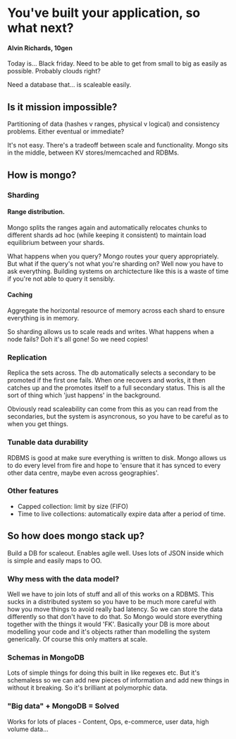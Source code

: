 # You've built your application, so what next?

#### Alvin Richards, 10gen

Today is... Black friday. Need to be able to get from small to big as easily as possible. Probably clouds right?

Need a database that... is scaleable easily.

## Is it mission impossible?

Partitioning of data (hashes v ranges, physical v logical) and consistency problems. Either eventual or immediate?

It's not easy. There's a tradeoff between scale and functionality. Mongo sits in the middle, between KV stores/memcached and RDBMs.

## How is mongo?

### Sharding

#### Range distribution.

Mongo splits the ranges again and automatically relocates chunks to different shards ad hoc (while keeping it consistent) to maintain load equilibrium between your shards.

What happens when you query? Mongo routes your query appropriately. But what if the query's not what you're sharding on? Well now you have to ask everything. Building systems on archictecture like this is a waste of time if you're not able to query it sensibly.

#### Caching

Aggregate the horizontal resource of memory across each shard to ensure everything is in memory.

So sharding allows us to scale reads and writes. What happens when a node fails? Doh it's all gone! So we need copies!

### Replication

Replica the sets across. The db automatically selects a secondary to be promoted if the first one fails. When one recovers and works, it then catches up and the promotes itself to a full secondary status. This is all the sort of thing which 'just happens' in the background.

Obviously read scaleability can come from this as you can read from the secondaries, but the system is asyncronous, so you have to be careful as to when you get things.

### Tunable data durability

RDBMS is good at make sure everything is written to disk. Mongo allows us to do every level from fire and hope to 'ensure that it has synced to every other data centre, maybe even across geographies'.

### Other features

- Capped collection: limit by size (FIFO)
- Time to live collections: automatically expire data after a period of time.

## So how does mongo stack up?

Build a DB for scaleout. Enables agile well. Uses lots of JSON inside which is simple and easily maps to OO.

### Why mess with the data model?

Well we have to join lots of stuff and all of this works on a RDBMS. This sucks in a distributed system so you have to be much more careful with how you move things to avoid really bad latency. So we can store the data differently so that don't have to do that. So Mongo would store everything together with the things it would 'FK'. Basically your DB is more about modelling your code and it's objects rather than modelling the system generically. Of course this only matters at scale.

### Schemas in MongoDB

Lots of simple things for doing this built in like regexes etc. But it's schemaless so we can add new pieces of information and add new things in without it breaking. So it's brilliant at polymorphic data.

### "Big data" + MongoDB = Solved

Works for lots of places - Content, Ops, e-commerce, user data, high volume data...
